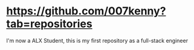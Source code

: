 # https://github.com/007kenny?tab=repositories
 I'm now a ALX Student, this is my first repository as a full-stack engineer
